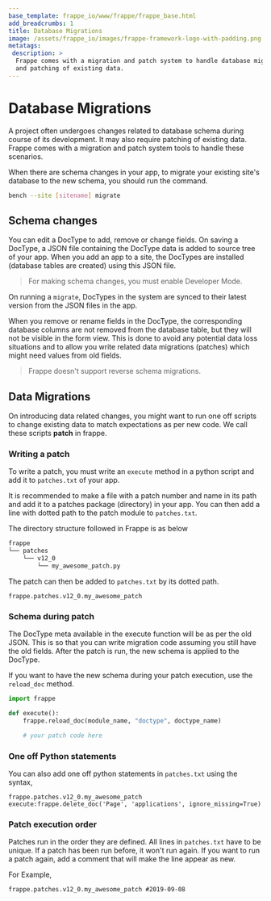 ```yaml
---
base_template: frappe_io/www/frappe/frappe_base.html
add_breadcrumbs: 1
title: Database Migrations
image: /assets/frappe_io/images/frappe-framework-logo-with-padding.png
metatags:
 description: >
  Frappe comes with a migration and patch system to handle database migrations
  and patching of existing data.
---
```


# Database Migrations

A project often undergoes changes related to database schema during course of
its development. It may also require patching of existing data. Frappe comes
with a migration and patch system tools to handle these scenarios.

When there are schema changes in your app, to migrate your existing site's
database to the new schema, you should run the command.

```sh
bench --site [sitename] migrate
```

## Schema changes

You can edit a DocType to add, remove or change fields. On saving a DocType, a
JSON file containing the DocType data is added to source tree of your app. When
you add an app to a site, the DocTypes are installed (database tables are
created) using this JSON file.

> For making schema changes, you must enable Developer Mode.

On running a `migrate`, DocTypes in the system are synced to their latest
version from the JSON files in the app.

When you remove or rename fields in the DocType, the corresponding database
columns are not removed from the database table, but they will not be visible in
the form view. This is done to avoid any potential data loss situations and to
allow you write related data migrations (patches) which might need values from
old fields.

> Frappe doesn't support reverse schema migrations.

## Data Migrations

On introducing data related changes, you might want to run one off scripts to
change existing data to match expectations as per new code. We call these scripts **patch** in frappe.

### Writing a patch

To write a patch, you must write an `execute` method in a python script and add
it to  `patches.txt` of your app.

It is recommended to make a file with a patch number and name in its path and
add it to a patches package (directory) in your app. You can then add a line
with dotted path to the patch module to `patches.txt`.

The directory structure followed in Frappe is as below

```sh
frappe
└── patches
	└── v12_0
		└── my_awesome_patch.py
```

The patch can then be added to `patches.txt` by its dotted path.
```
frappe.patches.v12_0.my_awesome_patch
```

### Schema during patch

The DocType meta available in the execute function will be as per the old JSON.
This is so that you can write migration code assuming you still have the old fields.
After the patch is run, the new schema is applied to the DocType.

If you want to have the new schema during your patch execution, use the `reload_doc` method.
```py
import frappe

def execute():
	frappe.reload_doc(module_name, "doctype", doctype_name)

	# your patch code here
```

### One off Python statements

You can also add one off python statements in `patches.txt` using the syntax,

```
frappe.patches.v12_0.my_awesome_patch
execute:frappe.delete_doc('Page', 'applications', ignore_missing=True)
```

### Patch execution order

Patches run in the order they are defined. All lines in `patches.txt` have to be
unique. If a patch has been run before, it won't run again. If you want to run a
patch again, add a comment that will make the line appear as new.

For Example,

```
frappe.patches.v12_0.my_awesome_patch #2019-09-08
```
